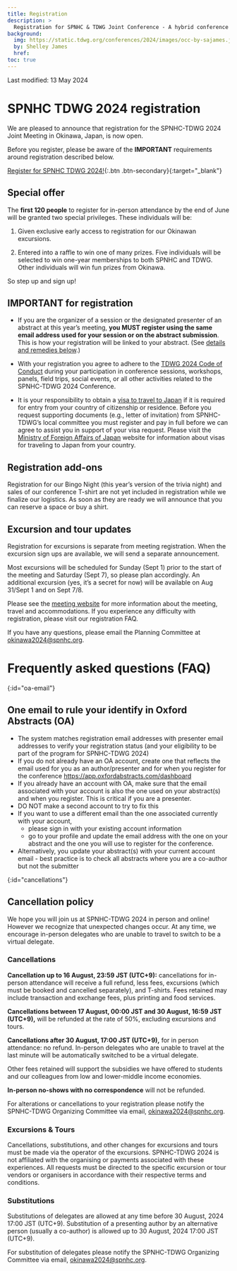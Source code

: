 ```yaml
---
title: Registration
description: >
  Registration for SPNHC & TDWG Joint Conference - A hybrid conference in Okinawa, Japan, 2-6 September 2024
background:
  img: https://static.tdwg.org/conferences/2024/images/occ-by-sajames.jpg
  by: Shelley James
  href: 
toc: true
---
```


Last modified:  13 May 2024

# SPNHC TDWG 2024 registration

We are pleased to announce that registration for the SPNHC-TDWG 2024 Joint Meeting in Okinawa, Japan, is now open.

Before you register, please be aware of the **IMPORTANT** requirements around registration described below.

[Register for SPNHC TDWG 2024!](https://register.oxfordabstracts.com/event/6771?preview=false){:.btn .btn-secondary}{:target="_blank"}

## Special offer

The **first 120 people** to register for in-person attendance by the end of June will be granted two special privileges. These individuals will be:

1. Given exclusive early access to registration for our Okinawan excursions.

2. Entered into a raffle to win one of many prizes. Five individuals will be selected to win one-year memberships to both SPNHC and TDWG. Other individuals will win fun prizes from Okinawa.

So step up and sign up!

## IMPORTANT for registration

- If you are the organizer of a session or the designated presenter of an abstract at this year’s meeting, **you MUST register using the same email address used for your session or on the abstract submission**. This is how your registration will be linked to your abstract. (See [details and remedies below](./#oa-email).)

- With your registration you agree to adhere to the [TDWG 2024 Code of Conduct](https://www.tdwg.org/conferences/2024/code-of-conduct/) during your participation in conference sessions, workshops, panels, field trips, social events, or all other activities related to the SPNHC-TDWG 2024 Conference.

- It is your responsibility to obtain a [visa to travel to Japan](https://www.tdwg.org/conferences/2024/#visa-requirements) if it is required for entry from your country of citizenship or residence. Before you request supporting documents (e.g., letter of invitation) from SPNHC-TDWG’s local committee you must register and pay in full before we can agree to assist you in support of your visa request. Please visit the [Ministry of Foreign Affairs of Japan](https://www.mofa.go.jp/j_info/visit/visa/index.html) website for information about visas for traveling to Japan from your country.

## Registration add-ons

Registration for our Bingo Night (this year’s version of the trivia night) and sales of our conference T-shirt are not yet included in registration while we finalize our logistics. As soon as they are ready we will announce that you can reserve a space or buy a shirt.

## Excursion and tour updates

Registration for excursions is separate from meeting registration. When the excursion sign ups are available, we will send a separate announcement.

Most excursions will be scheduled for Sunday (Sept 1) prior to the start of the meeting and Saturday (Sept 7), so please plan accordingly. An additional excursion (yes, it’s a secret for now) will be available on Aug 31/Sept 1 and on Sept 7/8.

Please see the [meeting website](https://www.tdwg.org/conferences/2024/) for more information about the meeting, travel and accommodations. If you experience any difficulty with registration, please visit our registration FAQ.

If you have any questions, please email the Planning Committee at [okinawa2024@spnhc.org](mailto:okinawa2024@spnhc.org).

# Frequently asked questions (FAQ)

{:id="oa-email"}
## One email to rule your identify in Oxford Abstracts (OA)

- The system matches registration email addresses with presenter email addresses to verify your registration status (and your eligibility to be part of the program for SPNHC-TDWG 2024)
- If you do not already have an OA account, create one that reflects the email used for you as an author/presenter and for when you register for the conference https://app.oxfordabstracts.com/dashboard
- If you already have an account with OA, make sure that the email associated with your account is also the one used on your abstract(s) and when you register. This is critical if you are a presenter.
- DO NOT make a second account to try to fix this
- If you want to use a different email than the one associated currently with your account,
  - please sign in with your existing account information
  - go to your profile and update the email address with the one on your abstract and the one you will use to register for the conference.
- Alternatively, you update your abstract(s) with your current account email - best practice is to check all abstracts where you are a co-author but not the submitter

{:id="cancellations"}
## Cancellation policy

We hope you will join us at SPNHC-TDWG 2024 in person and online! However we recognize that unexpected changes occur. At any time, we encourage in-person delegates who are unable to travel to switch to be a virtual delegate.

### Cancellations

**Cancellation up to 16 August, 23:59 JST (UTC+9):** cancellations for in-person attendance will receive a full refund, less fees, excursions (which must be booked and cancelled separately), and T-shirts. Fees retained may include transaction and exchange fees, plus printing and food services.  

**Cancellations between 17 August, 00:00 JST and 30 August, 16:59 JST (UTC+9),** will be refunded at the rate of 50%, excluding excursions and tours.

**Cancellations after 30 August, 17:00 JST (UTC+9),** for in person attendance: no refund. In-person delegates who are unable to travel at the last minute will be automatically switched to be a virtual delegate. 

Other fees retained will support the subsidies we have offered to students and our colleagues from low and lower-middle income economies. 

**In-person no-shows with no correspondence** will not be refunded.

For alterations or cancellations to your registration please notify the SPNHC-TDWG Organizing Committee via email, [okinawa2024@spnhc.org](mailto:okinawa2024@spnhc.org).

### Excursions & Tours

Cancellations, substitutions, and other changes for excursions and tours must be made via the operator of the excursions. SPNHC-TDWG 2024 is not affiliated with the organising or payments associated with these experiences. All requests must be directed to the specific excursion or tour vendors or organisers in accordance with their respective terms and conditions.

### Substitutions

Substitutions of delegates are allowed at any time before 30 August, 2024 17:00 JST (UTC+9). Substitution of a presenting author by an alternative person (usually a co-author) is allowed up to 30 August, 2024 17:00 JST (UTC+9).

For substitution of delegates please notify the SPNHC-TDWG Organizing Committee via email, [okinawa2024@spnhc.org](mailto:okinawa2024@spnhc.org). 
